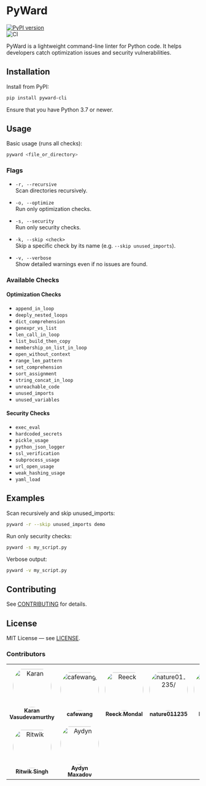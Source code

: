 # PyWard

[![PyPI version](https://img.shields.io/pypi/v/pyward-cli?label=PyPI)](https://pypi.org/project/pyward-cli/)  
![CI](https://github.com/karanlvm/PyWard/actions/workflows/ci.yml/badge.svg)

PyWard is a lightweight command-line linter for Python code. It helps developers catch optimization issues and security vulnerabilities.

## Installation

Install from PyPI:

```bash
pip install pyward-cli
```

Ensure that you have Python 3.7 or newer.

## Usage

Basic usage (runs all checks):

```bash
pyward <file_or_directory>
```

### Flags

- `-r, --recursive`  
  Scan directories recursively.

- `-o, --optimize`  
  Run only optimization checks.

- `-s, --security`  
  Run only security checks.

- `-k, --skip <check>`  
  Skip a specific check by its name (e.g. `--skip unused_imports`).

- `-v, --verbose`  
  Show detailed warnings even if no issues are found.

### Available Checks

#### Optimization Checks
- `append_in_loop`  
- `deeply_nested_loops`  
- `dict_comprehension`  
- `genexpr_vs_list`  
- `len_call_in_loop`  
- `list_build_then_copy`  
- `membership_on_list_in_loop`  
- `open_without_context`  
- `range_len_pattern`  
- `set_comprehension`  
- `sort_assignment`  
- `string_concat_in_loop`  
- `unreachable_code`  
- `unused_imports`  
- `unused_variables`  

#### Security Checks
- `exec_eval`  
- `hardcoded_secrets`  
- `pickle_usage`  
- `python_json_logger`  
- `ssl_verification`  
- `subprocess_usage`  
- `url_open_usage`  
- `weak_hashing_usage`  
- `yaml_load`  

## Examples

Scan recursively and skip unused_imports:

```bash
pyward -r --skip unused_imports demo
```

Run only security checks:

```bash
pyward -s my_script.py
```

Verbose output:

```bash
pyward -v my_script.py
```

## Contributing

See [CONTRIBUTING](CONTRIBUTING.md) for details.

## License

MIT License — see [LICENSE](LICENSE).


### Contributors

<table>
<tr>
    <td align="center" style="word-wrap: break-word; width: 150.0; height: 150.0">
        <a href=https://github.com/karanlvm>
            <img src=https://avatars.githubusercontent.com/u/69917470?v=4 width="100;"  style="border-radius:50%;align-items:center;justify-content:center;overflow:hidden;padding-top:10px" alt=Karan Vasudevamurthy/>
            <br />
            <sub style="font-size:14px"><b>Karan Vasudevamurthy</b></sub>
        </a>
    </td>
    <td align="center" style="word-wrap: break-word; width: 150.0; height: 150.0">
        <a href=https://github.com/cafewang>
            <img src=https://avatars.githubusercontent.com/u/18161562?v=4 width="100;"  style="border-radius:50%;align-items:center;justify-content:center;overflow:hidden;padding-top:10px" alt=cafewang/>
            <br />
            <sub style="font-size:14px"><b>cafewang</b></sub>
        </a>
    </td>
    <td align="center" style="word-wrap: break-word; width: 150.0; height: 150.0">
        <a href=https://github.com/TheRGuy9201>
            <img src=https://avatars.githubusercontent.com/u/191140580?v=4 width="100;"  style="border-radius:50%;align-items:center;justify-content:center;overflow:hidden;padding-top:10px" alt=Reeck Mondal/>
            <br />
            <sub style="font-size:14px"><b>Reeck Mondal</b></sub>
        </a>
    </td>
    <td align="center" style="word-wrap: break-word; width: 150.0; height: 150.0">
        <a href=https://github.com/nature011235>
            <img src=https://avatars.githubusercontent.com/u/87652464?v=4 width="100;"  style="border-radius:50%;align-items:center;justify-content:center;overflow:hidden;padding-top:10px" alt=nature011235/>
            <br />
            <sub style="font-size:14px"><b>nature011235</b></sub>
        </a>
    </td>
    <td align="center" style="word-wrap: break-word; width: 150.0; height: 150.0">
        <a href=https://github.com/DannyNavi>
            <img src=https://avatars.githubusercontent.com/u/129900868?v=4 width="100;"  style="border-radius:50%;align-items:center;justify-content:center;overflow:hidden;padding-top:10px" alt=DannyNavi/>
            <br />
            <sub style="font-size:14px"><b>DannyNavi</b></sub>
        </a>
    </td>
    <td align="center" style="word-wrap: break-word; width: 150.0; height: 150.0">
        <a href=https://github.com/nayanaaj9>
            <img src=https://avatars.githubusercontent.com/u/215096912?v=4 width="100;"  style="border-radius:50%;align-items:center;justify-content:center;overflow:hidden;padding-top:10px" alt=Nayana/>
            <br />
            <sub style="font-size:14px"><b>Nayana</b></sub>
        </a>
    </td>
</tr>
<tr>
    <td align="center" style="word-wrap: break-word; width: 150.0; height: 150.0">
        <a href=https://github.com/datasciritwik>
            <img src=https://avatars.githubusercontent.com/u/97968834?v=4 width="100;"  style="border-radius:50%;align-items:center;justify-content:center;overflow:hidden;padding-top:10px" alt=Ritwik Singh/>
            <br />
            <sub style="font-size:14px"><b>Ritwik Singh</b></sub>
        </a>
    </td>
    <td align="center" style="word-wrap: break-word; width: 150.0; height: 150.0">
        <a href=https://github.com/maxadov>
            <img src=https://avatars.githubusercontent.com/u/214614554?v=4 width="100;"  style="border-radius:50%;align-items:center;justify-content:center;overflow:hidden;padding-top:10px" alt=Aydyn Maxadov/>
            <br />
            <sub style="font-size:14px"><b>Aydyn Maxadov</b></sub>
        </a>
    </td>
</tr>
</table>

